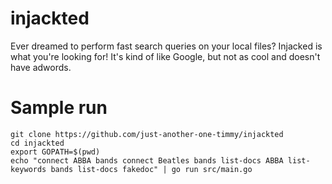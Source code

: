 injackted
=========
Ever dreamed to perform fast search queries on your local files? Injacked is what you're looking for! It's kind of like Google, but not as cool and doesn't have adwords.


Sample run
==========
```
git clone https://github.com/just-another-one-timmy/injackted
cd injackted
export GOPATH=$(pwd)
echo "connect ABBA bands connect Beatles bands list-docs ABBA list-keywords bands list-docs fakedoc" | go run src/main.go 
```
